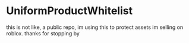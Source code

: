 # UniformProductWhitelist
this is not like, a public repo, im using this to protect assets im selling on roblox.
thanks for stopping by
